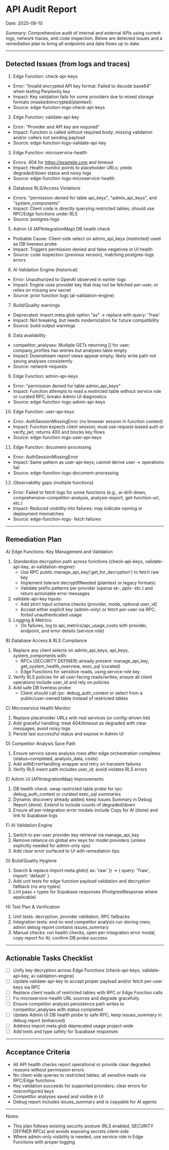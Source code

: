 # API Audit Report

Date: 2025-08-10

Summary: Comprehensive audit of internal and external APIs using current logs, network traces, and code inspection. Below are detected issues and a remediation plan to bring all endpoints and data flows up to date.

---

## Detected Issues (from logs and traces)

1) Edge Function: check-api-keys
- Error: "Invalid encrypted API key format: Failed to decode base64" when testing Perplexity key
- Impact: Key validation fails for some providers due to mixed storage formats (masked/encrypted/plaintext)
- Source: edge-function-logs-check-api-keys

2) Edge Function: validate-api-key
- Error: "Provider and API key are required"
- Impact: Function is called without required body; missing validation and/or callers not sending payload
- Source: edge-function-logs-validate-api-key

3) Edge Function: microservice-health
- Errors: 404 for https://example.com and timeout
- Impact: Health monitor points to placeholder URLs; yields degraded/down status and noisy logs
- Source: edge-function-logs-microservice-health

4) Database RLS/Access Violations
- Errors: "permission denied for table api_keys", "admin_api_keys", and "system_components"
- Impact: Client code is directly querying restricted tables; should use RPC/Edge functions under RLS
- Source: postgres-logs

5) Admin UI (APIIntegrationMap) DB health check
- Probable Cause: Client-side select on admin_api_keys (restricted) used as DB liveness probe
- Impact: Triggers permission denied and false negatives in UI health
- Source: code inspection (previous version), matching postgres-logs errors

6) AI Validation Engine (historical)
- Error: Unauthorized to OpenAI observed in earlier logs
- Impact: Engine uses provider key that may not be fetched per-user, or relies on missing env secret
- Source: prior function logs (ai-validation-engine)

7) Build/Quality warnings
- Deprecated: import.meta.glob option "as" → replace with query: '?raw'
- Impact: Not breaking, but needs modernization for future compatibility
- Source: build output warnings

8) Data availability
- competitor_analyses: Multiple GETs returning [] for user; company_profiles has entries but analyses table empty
- Impact: Downstream report views appear empty; likely write path not saving analyses consistently
- Source: network-requests

9) Edge Function: admin-api-keys
- Error: "permission denied for table admin_api_keys"
- Impact: Function attempts to read a restricted table without service role or curated RPC; breaks Admin UI diagnostics
- Source: edge-function-logs-admin-api-keys

10) Edge Function: user-api-keys
- Error: AuthSessionMissingError (no browser session in function context)
- Impact: Function expects client session; must use request-based auth or verify_jwt; returns 400 and blocks key flows
- Source: edge-function-logs-user-api-keys

11) Edge Function: document-processing
- Error: AuthSessionMissingError
- Impact: Same pattern as user-api-keys; cannot derive user → operations fail
- Source: edge-function-logs-document-processing

12) Observability gaps (multiple functions)
- Error: Failed to fetch logs for some functions (e.g., ai-drill-down, comprehensive-competitor-analysis, analysis-export, get-function-url, etc.)
- Impact: Reduced visibility into failures; may indicate naming or deployment mismatches
- Source: edge-function-logs-<various> fetch failures

---

## Remediation Plan

A) Edge Functions: Key Management and Validation
1. Standardize decryption path across functions (check-api-keys, validate-api-key, ai-validation-engine):
   - Use RPC public.manage_api_key('get_for_decryption') to fetch raw key
   - Implement tolerant decryptIfNeeded (plaintext or legacy formats)
   - Validate prefix patterns per provider (openai sk-*, pplx-* etc.) and return actionable error messages
2. validate-api-key inputs:
   - Add strict input schema checks (provider, mode, optional user_id)
   - Accept either explicit key (admin-only) or fetch per-user via RPC; forbid unauthenticated usage
3. Logging & Metrics:
   - On failures, log to api_metrics/api_usage_costs with provider, endpoint, and error details (service role)

B) Database Access & RLS Compliance
1. Replace any client selects on admin_api_keys, api_keys, system_components with:
   - RPCs (SECURITY DEFINER) already present: manage_api_key, get_system_health_overview, exec_sql (curated)
   - Edge Functions for sensitive reads, using service role key
2. Verify RLS policies for all user-facing reads/writes; ensure all client operations include user_id and rely on policies
3. Add safe DB liveness probe:
   - Client should call rpc: debug_auth_context or select from a public/user-owned table instead of restricted tables

C) Microservice Health Monitor
1. Replace placeholder URLs with real services (or config-driven list)
2. Add graceful handling: treat 404/timeout as degraded with clear messages; avoid noisy logs
3. Persist last successful status and expose in Admin UI

D) Competitor Analysis Save Path
1. Ensure service saves analysis rows after edge orchestration completes (status=completed, analysis_data, costs)
2. Add withErrorHandling wrapper and retry on transient failures
3. Verify RLS insert path includes user_id; avoid violates RLS errors

E) Admin UI (APIIntegrationMap) Improvements
1. DB health check: swap restricted table probe for rpc: debug_auth_context or curated exec_sql summaries
2. Dynamic discovery already added; keep Issues Summary in Debug Report (done). Extend to include counts of degraded/down
3. Ensure all per-integration error modals include Copy for AI (done) and link to Supabase logs

F) AI Validation Engine
1. Switch to per-user provider key retrieval via manage_api_key
2. Remove reliance on global env keys for model providers (unless explicitly needed for admin-only ops)
3. Add clear error surfaced to UI with remediation tips

G) Build/Quality Hygiene
1. Search & replace import.meta.glob({ as: 'raw' }) → { query: '?raw', import: 'default' }
2. Add unit tests for edge function payload validation and decryption fallback (no any types)
3. Lint pass + types for Supabase responses (PostgrestResponse where applicable)

H) Test Plan & Verification
1. Unit tests: decryption, provider validation, RPC fallbacks
2. Integration tests: end-to-end competitor analysis run storing rows; admin debug report contains issues_summary
3. Manual checks: run health checks, open per-integration error modal, copy report for AI, confirm DB probe success

---

## Actionable Tasks Checklist

- [ ] Unify key decryption across Edge Functions (check-api-keys, validate-api-key, ai-validation-engine)
- [ ] Update validate-api-key to accept proper payload and/or fetch per-user keys via RPC
- [ ] Replace client reads of restricted tables with RPC or Edge Function calls
- [ ] Fix microservice-health URL sources and degrade gracefully
- [ ] Ensure competitor analysis persistence path writes to competitor_analyses with status completed
- [ ] Update Admin UI DB health probe to safe RPC; keep issues_summary in debug report (enhanced)
- [ ] Address import.meta.glob deprecated usage project-wide
- [ ] Add tests and type safety for Supabase responses

---

## Acceptance Criteria

- All API health checks report operational or provide clear degraded reasons without permission errors
- No client-side queries to restricted tables; all sensitive reads via RPC/Edge functions
- Key validation succeeds for supported providers; clear errors for misconfigured keys
- Competitor analyses saved and visible in UI
- Debug report includes issues_summary and is copyable for AI agents

---

Notes:
- This plan follows existing security posture (RLS enabled, SECURITY DEFINER RPCs) and avoids exposing secrets client-side
- Where admin-only visibility is needed, use service role in Edge Functions with proper logging
